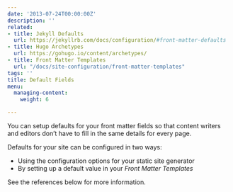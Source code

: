 ```yaml
---
date: '2013-07-24T00:00:00Z'
description: ''
related:
- title: Jekyll Defaults
  url: https://jekyllrb.com/docs/configuration/#front-matter-defaults
- title: Hugo Archetypes
  url: https://gohugo.io/content/archetypes/
- title: Front Matter Templates
  url: "/docs/site-configuration/front-matter-templates"
tags: ''
title: Default Fields
menu:
  managing-content:
    weight: 6

---
```

You can setup defaults for your front matter fields so that content writers and editors don’t have to fill in the same details for every page.

Defaults for your site can be configured in two ways:
* Using the configuration options for your static site generator
* By setting up a default value in your *Front Matter Templates*

See the references below for more information.

